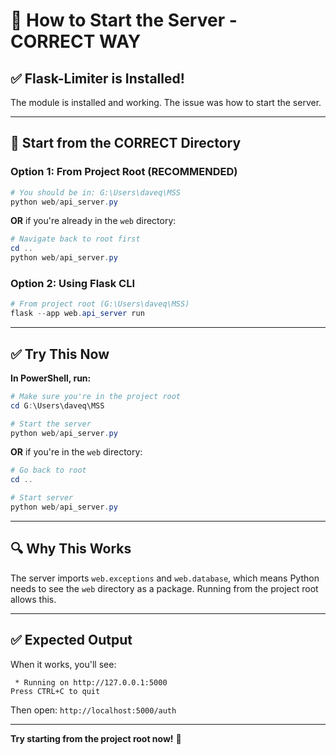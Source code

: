 # 🚀 How to Start the Server - CORRECT WAY

## ✅ Flask-Limiter is Installed!

The module is installed and working. The issue was how to start the server.

---

## 📍 Start from the CORRECT Directory

### Option 1: From Project Root (RECOMMENDED)

```powershell
# You should be in: G:\Users\daveq\MSS
python web/api_server.py
```

**OR** if you're already in the `web` directory:

```powershell
# Navigate back to root first
cd ..
python web/api_server.py
```

### Option 2: Using Flask CLI

```powershell
# From project root (G:\Users\daveq\MSS)
flask --app web.api_server run
```

---

## ✅ Try This Now

**In PowerShell, run:**

```powershell
# Make sure you're in the project root
cd G:\Users\daveq\MSS

# Start the server
python web/api_server.py
```

**OR** if you're in the `web` directory:

```powershell
# Go back to root
cd ..

# Start server
python web/api_server.py
```

---

## 🔍 Why This Works

The server imports `web.exceptions` and `web.database`, which means Python needs to see the `web` directory as a package. Running from the project root allows this.

---

## ✅ Expected Output

When it works, you'll see:
```
 * Running on http://127.0.0.1:5000
Press CTRL+C to quit
```

Then open: `http://localhost:5000/auth`

---

**Try starting from the project root now!** 🚀

